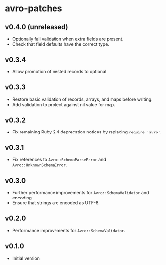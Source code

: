 # avro-patches

## v0.4.0 (unreleased)
- Optionally fail validation when extra fields are present.
- Check that field defaults have the correct type.

## v0.3.4
- Allow promotion of nested records to optional 

## v0.3.3
- Restore basic validation of records, arrays, and maps before writing.
- Add validation to protect against nil value for map.

## v0.3.2
- Fix remaining Ruby 2.4 deprecation notices by replacing `require 'avro'`.

## v0.3.1
- Fix references to `Avro::SchemaParseError` and `Avro::UnknownSchemaError`.

## v0.3.0
- Further performance improvements for `Avro::SchemaValidator` and encoding.
- Ensure that strings are encoded as UTF-8.

## v0.2.0
- Performance improvements for `Avro::SchemaValidator`.

## v0.1.0
- Initial version
